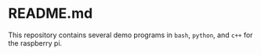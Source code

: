# README.md

This repository contains several demo programs
in `bash`, `python`, and `c++` for the 
raspberry pi.